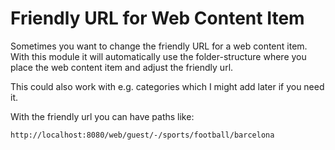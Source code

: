 # Friendly URL for Web Content Item

Sometimes you want to change the friendly URL for a web content item.
With this module it will automatically use the folder-structure where you place the web content item and adjust the friendly url.

This could also work with e.g. categories which I might add later if you need it.

With the friendly url you can have paths like:
```
http://localhost:8080/web/guest/-/sports/football/barcelona
```